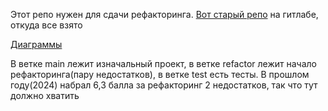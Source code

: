 Этот репо нужен для сдачи рефакторинга. [Вот старый репо](https://git.hits.tsu.ru/AkimovMaksim-Projects/Refactoring-LaboratoryProject1/-/tree/main) на гитлабе, откуда все взято

[Диаграммы](https://app.diagrams.net/#G1UjDlZr668KIwOf4YYVm2m6dz3tOH88Jl#%7B%22pageId%22%3A%22IyOdaZIKWJELZvLOLR05%22%7D)

В ветке main лежит изначальный проект, в ветке refactor лежит начало рефакторинга(пару недостатков), в ветке test есть тесты.
В прошлом году(2024) набрал 6,3 балла за рефакторинг 2 недостатков, так что тут должно хватить

